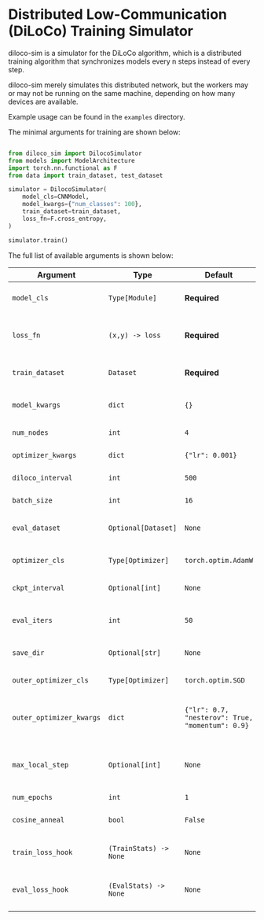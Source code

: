 # Distributed Low-Communication (DiLoCo) Training Simulator

diloco-sim is a simulator for the DiLoCo algorithm, which is a distributed training algorithm that synchronizes models every n steps instead of every step.

diloco-sim merely simulates this distributed network, but the workers may or may not be running on the same machine, depending on how many devices are available.

Example usage can be found in the `examples` directory.

The minimal arguments for training are shown below:

```python

from diloco_sim import DilocoSimulator
from models import ModelArchitecture
import torch.nn.functional as F
from data import train_dataset, test_dataset

simulator = DilocoSimulator(
    model_cls=CNNModel,
    model_kwargs={"num_classes": 100},
    train_dataset=train_dataset,
    loss_fn=F.cross_entropy,
)

simulator.train()

```

The full list of available arguments is shown below:

| **Argument**         | **Type**                | **Default**                  | **Description**                                                                 |
|-----------------------|-------------------------|------------------------------|---------------------------------------------------------------------------------|
| `model_cls`          | `Type[Module]` | **Required**                | The model class to be instantiated and trained. Must be a subclass of `torch.nn.Module`. |
| `loss_fn`            | `(x,y) -> loss` | **Required**                | The loss function used during training. Example: `torch.nn.functional.cross_entropy`. Must be of form (x,y) => loss |
| `train_dataset`      | `Dataset` | **Required**                | The dataset for training. Should be a subclass of `torch.utils.data.Dataset`.                   |
| `model_kwargs`       | `dict`                 | `{}`                        | Keyword arguments to initialize the model. Example: `{"num_classes": 100, ...}`.     |
| `num_nodes`          | `int`                  | `4`                         | Number of nodes (simulated workers) in the distributed system.                  |
| `optimizer_kwargs`   | `dict`                 | `{"lr": 0.001}`             | Keyword arguments for the inner optimizer. Example: `{"lr": 0.001}`.                 |
| `diloco_interval`    | `int`                  | `500`                       | Number of local steps before synchronizing the models.                          |
| `batch_size`         | `int`                  | `16`                        | Batch size for training and evaluation.                                         |
| `eval_dataset`       | `Optional[Dataset]` | `None`                       | The dataset for evaluation. Optional. Should be a subclass of `torch.utils.data.Dataset`.                                       |
| `optimizer_cls`      | `Type[Optimizer]` | `torch.optim.AdamW`         | Inner Optimizer class for training. `AdamW` is default per recommendation of DiLiCo.                                            |
| `ckpt_interval`      | `Optional[int]`        | `None`                      | Number of outer steps between model checkpoints. Default is `None`.             |
| `eval_iters`         | `int`                  | `50`                        | Number of iterations to use for evaluation. Loss is approximated by `eval_iters * batch_size` samples. Default is `50`.                   |
| `save_dir`           | `Optional[str]`        | `None`                      | Directory to save model checkpoints. Default is `None`.                        |
| `outer_optimizer_cls` | `Type[Optimizer]` | `torch.optim.SGD`           | Optimizer class for outer training. Default is `SGD` per recommnedation of DiLoCo.                |
| `outer_optimizer_kwargs` | `dict`                 | `{"lr": 0.7, "nesterov": True, "momentum": 0.9}` | Keyword arguments for the outer optimizer. Nesterov momentum is default per recommendation of DiLoCo.      |
| `max_local_step`     | `Optional[int]`        | `None`                      | Maximum number of local steps to train. Default is `None`. If specified, training will stop after this many local steps if it occurs before the end of `num_epochs` epochs. |
| `num_epochs`         | `int`                  | `1`                        | Total number of training epochs.                                                |
| `cosine_anneal`      | `bool`                 | `False`                     | Whether to use cosine annealing for learning rate scheduling. Default is `False`. |
| `train_loss_hook`    | `(TrainStats) -> None` | `None`                      | Function to call after each local step. Default is `None`. `TrainStats` is a dataclass defined below.                   |
| `eval_loss_hook`     | `(EvalStats) -> None` | `None`                      | Function to call after each evaluation. Default is `None`. `EvalStats` is a dataclass defined below.                    |











